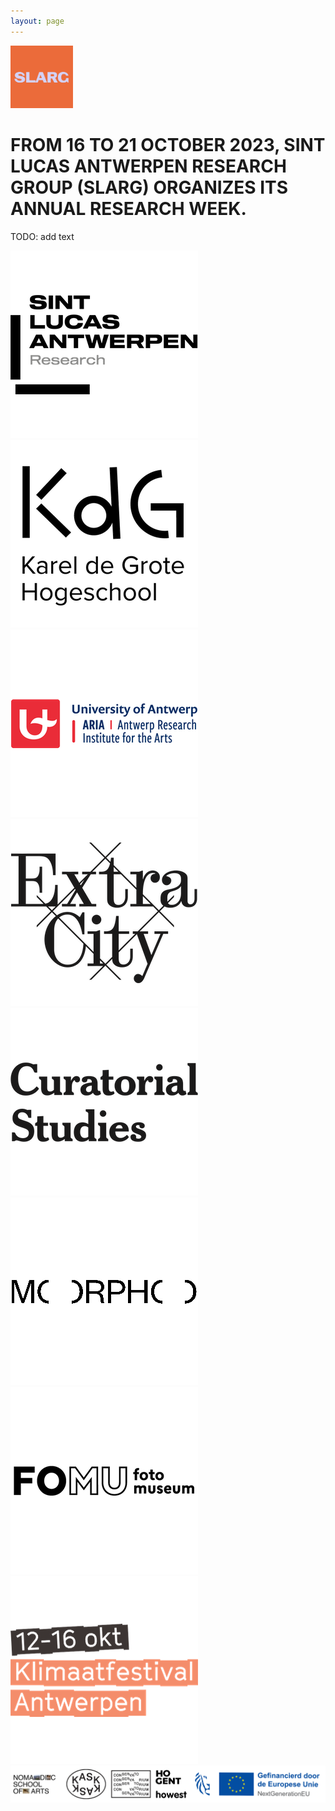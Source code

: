 ```yaml
---
layout: page
---
```


<div class="side-by-side">
  <img src="/static/img/logo-slarg.jpg" alt="SLARG Logo" width="100" />
  <h1>FROM 16 TO 21 OCTOBER 2023, SINT LUCAS ANTWERPEN RESEARCH GROUP (SLARG) ORGANIZES ITS ANNUAL RESEARCH WEEK.</h1>
</div>

TODO: add text


<div class="partner-logos">
    <a rel="noreferrer" href="https://www.sintlucasantwerpen.be/en/research/" target="_blank"><img src="/static/img/logo-sla-research.png" alt="Sint Lucas Antwerpen Research" /></a>
    <a rel="noreferrer" href="https://www.kdg.be/en" target="_blank"><img src="/static/img/logo-kdg.png" alt="Karel de Grote Hogeschool" /></a>
    <a rel="noreferrer" href="https://www.uantwerpen.be/en/research-groups/aria/" target="_blank"><img src="/static/img/logo-aria.png" alt="Antwerp Research Institute for the Arts" /></a>
    <a rel="noreferrer" href="https://extracitykunsthal.org/en" target="_blank"><img src="/static/img/logo-extra-city.png" alt="Extra City Kunsthal"></a>
    <a rel="noreferrer" href="https://curatorialstudies.be/" target="_blank"><img src="/static/img/logo-curatorial-studies.png" alt="Curatorial Studies"></a>
    <a rel="noreferrer" href="https://morphovzw.be/en" target="_blank"><img src="/static/img/logo-morpho.png" alt="Morpho"></a>
    <a rel="noreferrer" href="https://fomu.be/en/" target="_blank"><img src="/static/img/logo-fotomuseum.png" alt="Fotomuseum Antwerpen"></a>
    <a rel="noreferrer" href="https://www.klimaatfestivalantwerpen.be/nl" target="_blank"><img src="/static/img/logo-klimaatfestival.png" alt="Klimaatfestival Antwerpen"></a>    
</div>
<a rel="noreferrer" href="https://nomadic.schoolofartsgent.be/" target="_blank"><img src="/static/img/logos-nomadic-school-of-arts.png" alt="Nomadic School of Arts"></a>
